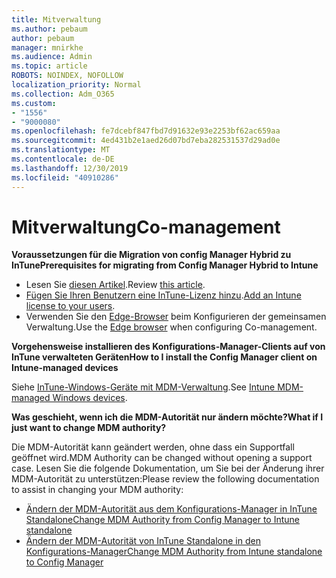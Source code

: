 ```yaml
---
title: Mitverwaltung
ms.author: pebaum
author: pebaum
manager: mnirkhe
ms.audience: Admin
ms.topic: article
ROBOTS: NOINDEX, NOFOLLOW
localization_priority: Normal
ms.collection: Adm_O365
ms.custom:
- "1556"
- "9000080"
ms.openlocfilehash: fe7dcebf847fbd7d91632e93e2253bf62ac659aa
ms.sourcegitcommit: 4ed431b2e1aed26d07bd7eba282531537d29ad0e
ms.translationtype: MT
ms.contentlocale: de-DE
ms.lasthandoff: 12/30/2019
ms.locfileid: "40910286"
---
```

# <a name="co-management"></a><span data-ttu-id="399c5-102">Mitverwaltung</span><span class="sxs-lookup"><span data-stu-id="399c5-102">Co-management</span></span>

<span data-ttu-id="399c5-103">**Voraussetzungen für die Migration von config Manager Hybrid zu InTune**</span><span class="sxs-lookup"><span data-stu-id="399c5-103">**Prerequisites for migrating from Config Manager Hybrid to Intune**</span></span>

- <span data-ttu-id="399c5-104">Lesen Sie [diesen Artikel](https://docs.microsoft.com/sccm/mdm/deploy-use/migrate-hybridmdm-to-intunesa).</span><span class="sxs-lookup"><span data-stu-id="399c5-104">Review [this article](https://docs.microsoft.com/sccm/mdm/deploy-use/migrate-hybridmdm-to-intunesa).</span></span>
- <span data-ttu-id="399c5-105">[Fügen Sie Ihren Benutzern eine InTune-Lizenz hinzu](https://docs.microsoft.com/intune/licenses-assign).</span><span class="sxs-lookup"><span data-stu-id="399c5-105">[Add an Intune license to your users](https://docs.microsoft.com/intune/licenses-assign).</span></span>
- <span data-ttu-id="399c5-106">Verwenden Sie den [Edge-Browser](https://www.microsoft.com/windows/microsoft-edge) beim Konfigurieren der gemeinsamen Verwaltung.</span><span class="sxs-lookup"><span data-stu-id="399c5-106">Use the [Edge browser](https://www.microsoft.com/windows/microsoft-edge) when configuring Co-management.</span></span>

<span data-ttu-id="399c5-107">**Vorgehensweise installieren des Konfigurations-Manager-Clients auf von InTune verwalteten Geräten**</span><span class="sxs-lookup"><span data-stu-id="399c5-107">**How to I install the Config Manager client on Intune-managed devices**</span></span>

<span data-ttu-id="399c5-108">Siehe [InTune-Windows-Geräte mit MDM-Verwaltung](https://docs.microsoft.com/sccm/core/clients/deploy/deploy-clients-to-windows-computers#bkmk_mdm).</span><span class="sxs-lookup"><span data-stu-id="399c5-108">See [Intune MDM-managed Windows devices](https://docs.microsoft.com/sccm/core/clients/deploy/deploy-clients-to-windows-computers#bkmk_mdm).</span></span>

<span data-ttu-id="399c5-109">**Was geschieht, wenn ich die MDM-Autorität nur ändern möchte?**</span><span class="sxs-lookup"><span data-stu-id="399c5-109">**What if I just want to change MDM authority?**</span></span>

<span data-ttu-id="399c5-110">Die MDM-Autorität kann geändert werden, ohne dass ein Supportfall geöffnet wird.</span><span class="sxs-lookup"><span data-stu-id="399c5-110">MDM Authority can be changed without opening a support case.</span></span> <span data-ttu-id="399c5-111">Lesen Sie die folgende Dokumentation, um Sie bei der Änderung ihrer MDM-Autorität zu unterstützen:</span><span class="sxs-lookup"><span data-stu-id="399c5-111">Please review the following documentation to assist in changing your MDM authority:</span></span>
- [<span data-ttu-id="399c5-112">Ändern der MDM-Autorität aus dem Konfigurations-Manager in InTune Standalone</span><span class="sxs-lookup"><span data-stu-id="399c5-112">Change MDM Authority from Config Manager to Intune standalone</span></span>](https://docs.microsoft.com/sccm/mdm/deploy-use/migrate-change-mdm-authority)
- [<span data-ttu-id="399c5-113">Ändern der MDM-Autorität von InTune Standalone in den Konfigurations-Manager</span><span class="sxs-lookup"><span data-stu-id="399c5-113">Change MDM Authority from Intune standalone to Config Manager</span></span>](https://docs.microsoft.com/intune-classic/deploy-use/prerequisites-for-enrollment#what-to-do-if-you-choose-the-wrong-mdm-authority-setting)